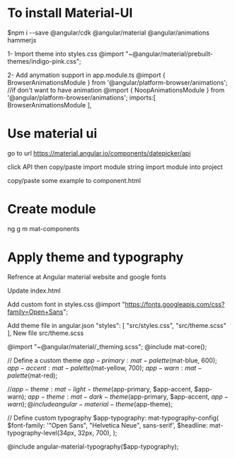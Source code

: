 # To install Material-UI
$npm i --save @angular/cdk @angular/material @angular/animations hammerjs

1- Import theme into styles.css
@import  "~@angular/material/prebuilt-themes/indigo-pink.css";

2- Add anymation support in app.module.ts
@import { BrowserAnimationsModule } from '@angular/platform-browser/animations';
//if don't want to have animation
@import { NoopAnimationsModule } from '@angular/platform-browser/animations';
imports:[
    BrowserAnimationsModule
],
# Use material ui
go to url
https://material.angular.io/components/datepicker/api

click API then copy/paste import module string
import module into project

copy/paste some example to component.html

# Create module
ng g m mat-components

# Apply theme and typography
Refrence at Angular material website and google fonts

Update index.html
<body class="mat-app-background mat-typography">

Add custom font in styles.css
@import "https://fonts.googleapis.com/css?family=Open+Sans";

Add theme file in angular.json
"styles": [
              "src/styles.css",
              "src/theme.scss"
            ],
New file src/theme.scss


@import "~@angular/material/_theming.scss";
@include mat-core();

// Define a custom theme
$app-primary: mat-palette($mat-blue, 600);
$app-accent: mat-palette($mat-yellow, 700);
$app-warn: mat-palette($mat-red);

//$app-theme: mat-light-theme($app-primary, $app-accent, $app-warn);
$app-theme: mat-dark-theme($app-primary, $app-accent, $app-warn);
@include angular-material-theme($app-theme);

// Define custom typography
$app-typography: mat-typography-config(
    $font-family:   '"Open Sans", "Helvetica Neue", sans-serif',
    $headline:      mat-typography-level(34px, 32px, 700),
);

@include angular-material-typography($app-typography);
